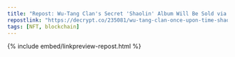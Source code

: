 ```yaml
---
title: "Repost: Wu-Tang Clan's Secret 'Shaolin' Album Will Be Sold via $1 NFTs on Base - Decrypt"
repostlink: "https://decrypt.co/235081/wu-tang-clan-once-upon-time-shaolin-sold-nft-base"
tags: [NFT, blockchain]
---
```


{% include embed/linkpreview-repost.html %}

